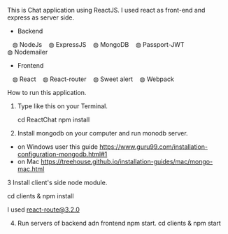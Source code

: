 This is Chat application using ReactJS.
I used react as front-end and express as server side.

-  Backend

    ◍  NodeJs
    ◍  ExpressJS
    ◍  MongoDB 
    ◍  Passport-JWT  
    ◍  Nodemailer 
    
-  Frontend

    ◍  React
    ◍  React-router
    ◍  Sweet alert 
    ◍  Webpack 

How to run this application.

1. Type like this on your Terminal.

   cd ReactChat
   npm install

2. Install mongodb on your computer and run monodb server.
 - on Windows user this guide
   https://www.guru99.com/installation-configuration-mongodb.html#1
 - on Mac
   https://treehouse.github.io/installation-guides/mac/mongo-mac.html
  
3 Install client's side node module.

cd clients & npm install

I used react-route@3.2.0

4. Run servers of backend adn frontend
   npm start.
   cd clients & npm start
